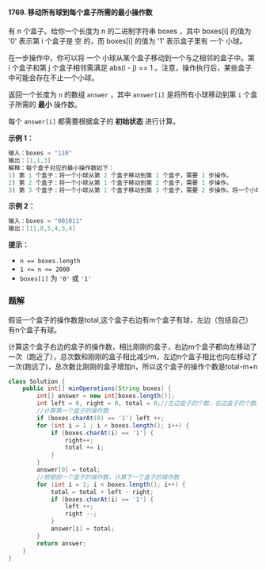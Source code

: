 #### 1769. 移动所有球到每个盒子所需的最小操作数

有 n 个盒子。给你一个长度为 n 的二进制字符串 boxes ，其中 boxes[i] 的值为 '0' 表示第 i 个盒子是 空 的，而 boxes[i] 的值为 '1' 表示盒子里有 一个 小球。

在一步操作中，你可以将 一个 小球从某个盒子移动到一个与之相邻的盒子中。第 i 个盒子和第 j 个盒子相邻需满足 abs(i - j) == 1 。注意，操作执行后，某些盒子中可能会存在不止一个小球。

返回一个长度为 `n` 的数组 `answer` ，其中 `answer[i]` 是将所有小球移动到第 `i` 个盒子所需的 **最小** 操作数。

每个 `answer[i]` 都需要根据盒子的 **初始状态** 进行计算。

**示例 1：**

```java
输入：boxes = "110"
输出：[1,1,3]
解释：每个盒子对应的最小操作数如下：
1) 第 1 个盒子：将一个小球从第 2 个盒子移动到第 1 个盒子，需要 1 步操作。
2) 第 2 个盒子：将一个小球从第 1 个盒子移动到第 2 个盒子，需要 1 步操作。
3) 第 3 个盒子：将一个小球从第 1 个盒子移动到第 3 个盒子，需要 2 步操作。将一个小球从第 2 个盒子移动到第 3 个盒子，需要 1 步操作。共计 3 步操作。
```

**示例 2：**

```java
输入：boxes = "001011"
输出：[11,8,5,4,3,4]
```

**提示：**

- `n == boxes.length`
- `1 <= n <= 2000`
- `boxes[i]` 为 `'0'` 或 `'1'`

### 题解

假设一个盒子的操作数是total,这个盒子右边有m个盒子有球，左边（包括自己）有n个盒子有球。

计算这个盒子右边的盒子的操作数，相比刚刚的盒子，右边m个盒子都向左移动了一次（跑近了），总次数和刚刚的盒子相比减少m，左边n个盒子相比也向左移动了一次(跑远了)，总次数比刚刚的盒子增加n，所以这个盒子的操作个数是total-m+n

```java
class Solution {
    public int[] minOperations(String boxes) {
        int[] answer = new int[boxes.length()];
        int left = 0, right = 0, total = 0;//左边盒子的个数，右边盒子的个数，操作数
        //计算第一个盒子的操作数
        if (boxes.charAt(0) == '1') left ++;
        for (int i = 1 ; i < boxes.length(); i++) {
            if (boxes.charAt(i) == '1') {
                right++;
                total += i;
            }
        }
        answer[0] = total;
        //根据前一个盒子的操作数，计算下一个盒子的操作数
        for (int i = 1; i < boxes.length(); i++) {
            total = total + left - right;
            if (boxes.charAt(i) == '1') {
                left ++;
                right --;
            }
            answer[i] = total;
        }
        return answer;
    }
}
```

